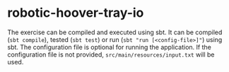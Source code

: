 # robotic-hoover-tray-io

The exercise can be compiled and executed using sbt. It can be compiled (`sbt compile`), tested (`sbt test`) or run (`sbt "run [<config-file>]"`) using sbt. The configuration file is optional for running the application. If the configuration file is not provided, `src/main/resources/input.txt` will be used.
